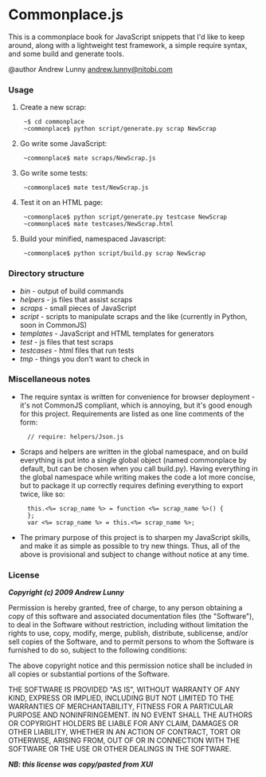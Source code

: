 Commonplace.js
==============

This is a commonplace book for JavaScript snippets that I'd like to keep around, along with a lightweight test framework, a simple require syntax, and some build and generate tools.

@author Andrew Lunny andrew.lunny@nitobi.com

### Usage
1. Create a new scrap:

		~$ cd commonplace
		~commonplace$ python script/generate.py scrap NewScrap
		
2. Go write some JavaScript:

		~commonplace$ mate scraps/NewScrap.js
		
3. Go write some tests:

		~commonplace$ mate test/NewScrap.js
		
4. Test it on an HTML page:

		~commonplace$ python script/generate.py testcase NewScrap
		~commonplace$ mate testcases/NewScrap.html
		
5. Build your minified, namespaced Javascript:

		~commonplace$ python script/build.py scrap NewScrap
		
### Directory structure
* _bin_ - output of build commands
* _helpers_ - js files that assist scraps
* _scraps_ - small pieces of JavaScript
* _script_ - scripts to manipulate scraps and the like (currently in Python, soon in CommonJS)
* _templates_ - JavaScript and HTML templates for generators
* _test_ - js files that test scraps
* _testcases_ - html files that run tests
* _tmp_ - things you don't want to check in

### Miscellaneous notes
* The require syntax is written for convenience for browser deployment - it's not CommonJS compliant, which is annoying, but it's good enough for this project. Requirements are listed as one line comments of the form:

		// require: helpers/Json.js
		
* Scraps and helpers are written in the global namespace, and on build everything is put into a single global object (named commonplace by default, but can be chosen when you call build.py). Having everything in the global namespace while writing makes the code a lot more concise, but to package it up correctly requires defining everything to export twice, like so:

		this.<%= scrap_name %> = function <%= scrap_name %>() {
		};
		var <%= scrap_name %> = this.<%= scrap_name %>;
		
* The primary purpose of this project is to sharpen my JavaScript skills, and make it as simple as possible to try new things. Thus, all of the above is provisional and subject to change without notice at any time.

### License

___Copyright (c) 2009 Andrew Lunny___

Permission is hereby granted, free of charge, to any person obtaining a copy
of this software and associated documentation files (the "Software"), to deal
in the Software without restriction, including without limitation the rights
to use, copy, modify, merge, publish, distribute, sublicense, and/or sell
copies of the Software, and to permit persons to whom the Software is
furnished to do so, subject to the following conditions:

The above copyright notice and this permission notice shall be included in
all copies or substantial portions of the Software.

THE SOFTWARE IS PROVIDED "AS IS", WITHOUT WARRANTY OF ANY KIND, EXPRESS OR
IMPLIED, INCLUDING BUT NOT LIMITED TO THE WARRANTIES OF MERCHANTABILITY,
FITNESS FOR A PARTICULAR PURPOSE AND NONINFRINGEMENT. IN NO EVENT SHALL THE
AUTHORS OR COPYRIGHT HOLDERS BE LIABLE FOR ANY CLAIM, DAMAGES OR OTHER
LIABILITY, WHETHER IN AN ACTION OF CONTRACT, TORT OR OTHERWISE, ARISING FROM,
OUT OF OR IN CONNECTION WITH THE SOFTWARE OR THE USE OR OTHER DEALINGS IN
THE SOFTWARE.

___NB: this license was copy/pasted from XUI___